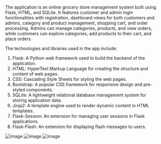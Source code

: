  The application is an online grocery store management system built using Flask, HTML, and SQLite.
 It features customer and admin login functionalities with registration, dashboard views for both
 customers and admins, category and product management, shopping cart, and order processing.
 Admins can manage categories, products, and view orders, while customers can explore categories,
 add products to their cart, and place orders

  The technologies and libraries used in the app include:
 1. Flask: A Python web framework used to build the backend of the application.
 2. HTML: HyperText Markup Language for creating the structure and content of web pages.
 3. CSS: Cascading Style Sheets for styling the web pages.
 4. Bootstrap: A popular CSS framework for responsive design and pre-styled components.
 5. SQLite: A lightweight relational database management system for storing application data.
 6. Jinja2: A template engine used to render dynamic content in HTML templates.
 7. Flask-Session: An extension for managing user sessions in Flask applications.
 8. Flask-Flash: An extension for displaying flash messages to users.

![image](https://github.com/Gomatii/IITM/assets/103670321/7d21fc6e-690e-45be-b864-a02e1fad190a)
![image](https://github.com/Gomatii/IITM/assets/103670321/c0bd1223-a024-48b9-a026-308a34380a15)
![image](https://github.com/Gomatii/IITM/assets/103670321/34be370c-9a6c-439c-8335-329ed5a7f700)


